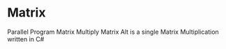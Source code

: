 # Matrix
Parallel Program Matrix Multiply
Matrix Alt is a single Matrix Multiplication written in C#
